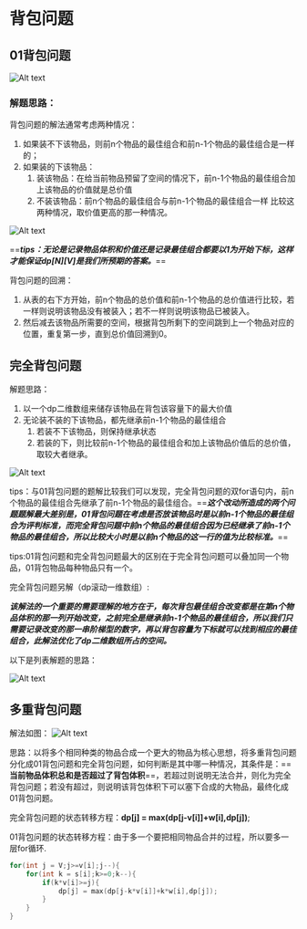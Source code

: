 # 背包问题


## 01背包问题


![Alt text](image.png)


### 解题思路：


背包问题的解法通常考虑两种情况：
1. 如果装不下该物品，则前n个物品的最佳组合和前n-1个物品的最佳组合是一样的；
2. 如果装的下该物品：
   1. 装该物品：在给当前物品预留了空间的情况下，前n-1个物品的最佳组合加上该物品的价值就是总价值
   2. 不装该物品：前n个物品的最佳组合与前n-1个物品的最佳组合一样
   比较这两种情况，取价值更高的那一种情况。


![Alt text](image-1.png)


==***tips：无论是记录物品体积和价值还是记录最佳组合都要以1为开始下标，这样才能保证dp[N][V]是我们所预期的答案。***==


背包问题的回溯：
1. 从表的右下方开始，前n个物品的总价值和前n-1个物品的总价值进行比较，若一样则说明该物品没有被装入；若不一样则说明该物品已被装入。
2. 然后减去该物品所需要的空间，根据背包所剩下的空间跳到上一个物品对应的位置，重复第一步，直到总价值回溯到0。

## 完全背包问题


解题思路：
1. 以一个dp二维数组来储存该物品在背包该容量下的最大价值
2. 无论装不装的下该物品，都先继承前n-1个物品的最佳组合
    1. 若装不下该物品，则保持继承状态
    2. 若装的下，则比较前n-1个物品的最佳组合和加上该物品价值后的总价值，取较大者继承。


![Alt text](image-2.png)


tips：与01背包问题的题解比较我们可以发现，完全背包问题的双for语句内，前n个物品的最佳组合先继承了前n-1个物品的最佳组合。==***这个改动所造成的两个问题题解最大差别是，01背包问题在考虑是否放该物品时是以前n-1个物品的最佳组合为评判标准，而完全背包问题中前n个物品的最佳组合因为已经继承了前n-1个物品的最佳组合，所以比较大小时是以前n个物品的这一行的值为比较标准。***==


tips:01背包问题和完全背包问题最大的区别在于完全背包问题可以叠加同一个物品，01背包物品每种物品只有一个。


完全背包问题另解（dp滚动一维数组）:


***该解法的一个重要的需要理解的地方在于，每次背包最佳组合改变都是在第n个物品体积的那一列开始改变，之前完全是继承前n-1个物品的最佳组合，所以我们只需要记录改变的那一串阶梯型的数字，再以背包容量为下标就可以找到相应的最佳组合，此解法优化了dp二维数组所占的空间。***


以下是列表解题的思路：


![Alt text](image-3.png)


## 多重背包问题


解法如图：
![Alt text](image-4.png)


思路：以将多个相同种类的物品合成一个更大的物品为核心思想，将多重背包问题分化成01背包问题和完全背包问题，如何判断是其中哪一种情况，其条件是：==**当前物品体积总和是否超过了背包体积**==，若超过则说明无法合并，则化为完全背包问题；若没有超过，则说明该背包体积下可以塞下合成的大物品，最终化成01背包问题。


完全背包问题的状态转移方程：**dp[j] = max(dp[j-v[i]]+w[i],dp[j])**;


01背包问题的状态转移方程：由于多一个要把相同物品合并的过程，所以要多一层for循环.
```c++
for(int j = V;j>=v[i];j--){
    for(int k = s[i];k>=0;k--){
        if(k*v[i]>=j){
            dp[j] = max(dp[j-k*v[i]]+k*w[i],dp[j]);
        }
    }
}
```